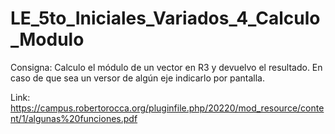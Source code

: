 # LE_5to_Iniciales_Variados_4_Calculo_Modulo
 
Consigna:
    Calculo el módulo de un vector en R3 y devuelvo el resultado.
	En caso de que sea un versor de algún eje indicarlo por pantalla.

Link: https://campus.robertorocca.org/pluginfile.php/20220/mod_resource/content/1/algunas%20funciones.pdf
